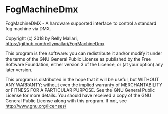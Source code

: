 # FogMachineDmx

FogMachineDMX - A hardware supported interface to control a standard fog machine via DMX.

Copyright (c) 2018 by Relly Mallari, https://github.com/rellymallari/FogMachineDmx

This program is free software: you can redistribute it and/or modify it under the terms of the GNU General Public
License as published by the Free Software Foundation, either version 3 of the License, or (at your option) any
later version.

This program is distributed in the hope that it will be useful, but WITHOUT ANY WARRANTY; without even the implied
warranty of MERCHANTABILITY or FITNESS FOR A PARTICULAR PURPOSE.  See the GNU General Public License for more details.
You should have received a copy of the GNU General Public License along with this program.
If not, see http://www.gnu.org/licenses/
